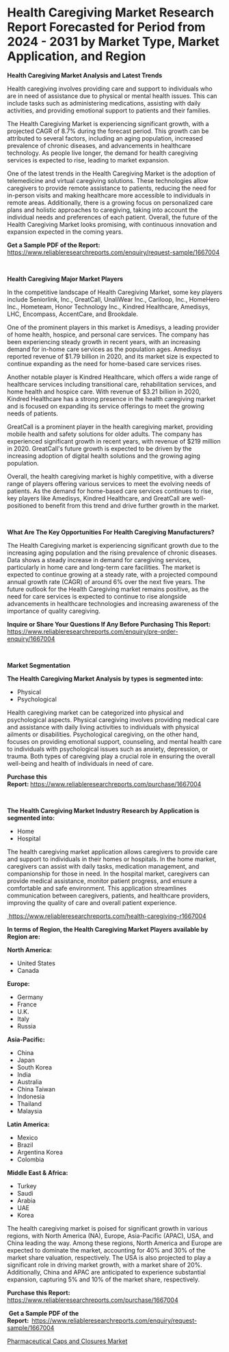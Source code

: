 <p><h1>Health Caregiving Market Research Report Forecasted for Period from 2024 -  2031 by Market Type, Market Application, and Region</h1></p><p><strong>Health Caregiving Market Analysis and Latest Trends</strong></p>
<p><p>Health caregiving involves providing care and support to individuals who are in need of assistance due to physical or mental health issues. This can include tasks such as administering medications, assisting with daily activities, and providing emotional support to patients and their families.</p><p>The Health Caregiving Market is experiencing significant growth, with a projected CAGR of 8.7% during the forecast period. This growth can be attributed to several factors, including an aging population, increased prevalence of chronic diseases, and advancements in healthcare technology. As people live longer, the demand for health caregiving services is expected to rise, leading to market expansion.</p><p>One of the latest trends in the Health Caregiving Market is the adoption of telemedicine and virtual caregiving solutions. These technologies allow caregivers to provide remote assistance to patients, reducing the need for in-person visits and making healthcare more accessible to individuals in remote areas. Additionally, there is a growing focus on personalized care plans and holistic approaches to caregiving, taking into account the individual needs and preferences of each patient. Overall, the future of the Health Caregiving Market looks promising, with continuous innovation and expansion expected in the coming years.</p></p>
<p><strong>Get a Sample PDF of the Report:&nbsp;</strong> <a href="https://www.reliableresearchreports.com/enquiry/request-sample/1667004">https://www.reliableresearchreports.com/enquiry/request-sample/1667004</a></p>
<p>&nbsp;</p>
<p><strong>Health Caregiving Major Market Players</strong></p>
<p><p>In the competitive landscape of Health Caregiving Market, some key players include Seniorlink, Inc., GreatCall, UnaliWear Inc., Cariloop, Inc., HomeHero Inc., Hometeam, Honor Technology Inc., Kindred Healthcare, Amedisys, LHC, Encompass, AccentCare, and Brookdale.</p><p>One of the prominent players in this market is Amedisys, a leading provider of home health, hospice, and personal care services. The company has been experiencing steady growth in recent years, with an increasing demand for in-home care services as the population ages. Amedisys reported revenue of $1.79 billion in 2020, and its market size is expected to continue expanding as the need for home-based care services rises.</p><p>Another notable player is Kindred Healthcare, which offers a wide range of healthcare services including transitional care, rehabilitation services, and home health and hospice care. With revenue of $3.21 billion in 2020, Kindred Healthcare has a strong presence in the health caregiving market and is focused on expanding its service offerings to meet the growing needs of patients.</p><p>GreatCall is a prominent player in the health caregiving market, providing mobile health and safety solutions for older adults. The company has experienced significant growth in recent years, with revenue of $219 million in 2020. GreatCall's future growth is expected to be driven by the increasing adoption of digital health solutions and the growing aging population.</p><p>Overall, the health caregiving market is highly competitive, with a diverse range of players offering various services to meet the evolving needs of patients. As the demand for home-based care services continues to rise, key players like Amedisys, Kindred Healthcare, and GreatCall are well-positioned to benefit from this trend and drive further growth in the market.</p></p>
<p>&nbsp;</p>
<p><strong>What Are The Key Opportunities For Health Caregiving Manufacturers?</strong></p>
<p><p>The Health Caregiving market is experiencing significant growth due to the increasing aging population and the rising prevalence of chronic diseases. Data shows a steady increase in demand for caregiving services, particularly in home care and long-term care facilities. The market is expected to continue growing at a steady rate, with a projected compound annual growth rate (CAGR) of around 6% over the next five years. The future outlook for the Health Caregiving market remains positive, as the need for care services is expected to continue to rise alongside advancements in healthcare technologies and increasing awareness of the importance of quality caregiving.</p></p>
<p><strong>Inquire or Share Your Questions If Any Before Purchasing This Report:</strong> <a href="https://www.reliableresearchreports.com/enquiry/pre-order-enquiry/1667004">https://www.reliableresearchreports.com/enquiry/pre-order-enquiry/1667004</a></p>
<p>&nbsp;</p>
<p><strong>Market Segmentation</strong></p>
<p><strong>The Health Caregiving Market Analysis by types is segmented into:</strong></p>
<p><ul><li>Physical</li><li>Psychological</li></ul></p>
<p><p>Health caregiving market can be categorized into physical and psychological aspects. Physical caregiving involves providing medical care and assistance with daily living activities to individuals with physical ailments or disabilities. Psychological caregiving, on the other hand, focuses on providing emotional support, counseling, and mental health care to individuals with psychological issues such as anxiety, depression, or trauma. Both types of caregiving play a crucial role in ensuring the overall well-being and health of individuals in need of care.</p></p>
<p><strong>Purchase this Report:&nbsp;</strong><a href="https://www.reliableresearchreports.com/purchase/1667004">https://www.reliableresearchreports.com/purchase/1667004</a></p>
<p>&nbsp;</p>
<p><strong>The Health Caregiving Market Industry Research by Application is segmented into:</strong></p>
<p><ul><li>Home</li><li>Hospital</li></ul></p>
<p><p>The health caregiving market application allows caregivers to provide care and support to individuals in their homes or hospitals. In the home market, caregivers can assist with daily tasks, medication management, and companionship for those in need. In the hospital market, caregivers can provide medical assistance, monitor patient progress, and ensure a comfortable and safe environment. This application streamlines communication between caregivers, patients, and healthcare providers, improving the quality of care and overall patient experience.</p></p>
<p><a href="https://www.reliableresearchreports.com/health-caregiving-r1667004">&nbsp;https://www.reliableresearchreports.com/health-caregiving-r1667004</a></p>
<p><strong>In terms of Region, the Health Caregiving Market Players available by Region are:</strong></p>
<p>
    <p> <strong> North America: </strong>
        <ul>
            <li>United States</li>
            <li>Canada</li>
        </ul>
        </p> 
    <p> <strong> Europe: </strong>
        <ul>
            <li>Germany</li>
            <li>France</li>
            <li>U.K.</li>
            <li>Italy</li>
            <li>Russia</li>
        </ul>
        </p> 
    <p> <strong> Asia-Pacific: </strong>
        <ul>
            <li>China</li>
            <li>Japan</li>
            <li>South Korea</li>
            <li>India</li>
            <li>Australia</li>
            <li>China Taiwan</li>
            <li>Indonesia</li>
            <li>Thailand</li>
            <li>Malaysia</li>
        </ul>
        </p> 
    <p> <strong> Latin America: </strong>
        <ul>
            <li>Mexico</li>
            <li>Brazil</li>
            <li>Argentina Korea</li>
            <li>Colombia</li>
        </ul>
        </p> 
    <p> <strong> Middle East & Africa: </strong>
        <ul>
            <li>Turkey</li>
            <li>Saudi</li>
            <li>Arabia</li>
            <li>UAE</li>
            <li>Korea</li>
        </ul>
    </p>
    </p>
<p><p>The health caregiving market is poised for significant growth in various regions, with North America (NA), Europe, Asia-Pacific (APAC), USA, and China leading the way. Among these regions, North America and Europe are expected to dominate the market, accounting for 40% and 30% of the market share valuation, respectively. The USA is also projected to play a significant role in driving market growth, with a market share of 20%. Additionally, China and APAC are anticipated to experience substantial expansion, capturing 5% and 10% of the market share, respectively.</p></p>
<p><strong>Purchase this Report: </strong><a href="https://www.reliableresearchreports.com/purchase/1667004">https://www.reliableresearchreports.com/purchase/1667004</a></p>
<p>&nbsp;<strong>Get a Sample PDF of the Report:&nbsp;&nbsp;</strong><a href="https://www.reliableresearchreports.com/enquiry/request-sample/1667004">https://www.reliableresearchreports.com/enquiry/request-sample/1667004</a></p>
<p><strong></strong></p>
<p><p><a href="https://view.publitas.com/reportprime-1/global-pharmaceutical-caps-and-closures-market-focus-on-product-type-plastic-metal-rubber-or-cork-end-user-and-region-analysis-and-forecast-2024-2031/">Pharmaceutical Caps and Closures Market</a></p></p>